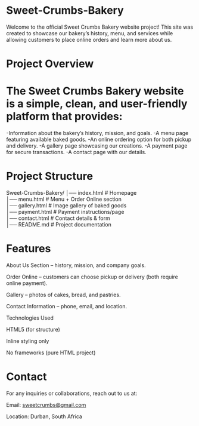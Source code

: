 # Sweet-Crumbs-Bakery
Welcome to the official Sweet Crumbs Bakery website project! This site was created to showcase our bakery’s history, menu, and services while allowing customers to place online orders and learn more about us.

# Project Overview
# The Sweet Crumbs Bakery website is a simple, clean, and user-friendly platform that provides:
-Information about the bakery’s history, mission, and goals.
-A menu page featuring available baked goods.
-An online ordering option for both pickup and delivery.
-A gallery page showcasing our creations.
-A payment page for secure transactions.
-A contact page with our details.

# Project Structure
Sweet-Crumbs-Bakery/
│── index.html        # Homepage  
│── menu.html         # Menu + Order Online section  
│── gallery.html      # Image gallery of baked goods  
│── payment.html      # Payment instructions/page  
│── contact.html      # Contact details & form  
│── README.md         # Project documentation  

# Features

About Us Section – history, mission, and company goals.

Order Online – customers can choose pickup or delivery (both require online payment).

Gallery – photos of cakes, bread, and pastries.

Contact Information – phone, email, and location.

Technologies Used

HTML5 (for structure)

Inline styling only

No frameworks (pure HTML project)

# Contact

For any inquiries or collaborations, reach out to us at:

Email: sweetcrumbs@gmail.com

Location: Durban, South Africa
